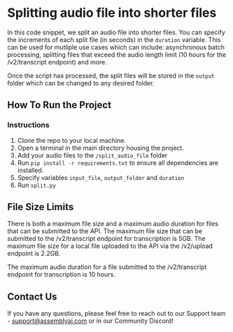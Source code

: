 # Splitting audio file into shorter files

In this code snippet, we split an audio file into shorter files. You can specify the increments of each split file (in seconds) in the `duration` variable. This can be used for mutliple use cases which can include: asynchronous batch processing, splitting files that exceed the audio length limit (10 hours for the /v2/transcript endpoint) and more.

Once the script has processed, the split files will be stored in the `output` folder which can be changed to any desired folder.

## How To Run the Project

### Instructions

1.  Clone the repo to your local machine.
2.  Open a terminal in the main directory housing the project.
3.  Add your audio files to the `/split_audio_file` folder
4.  Run `pip install -r requirements.txt` to ensure all dependencies are installed.
5.  Specify variables `input_file`, `output_folder` and `duration`
6.  Run `split.py`

## File Size Limits

There is both a maximum file size and a maximum audio duration for files that can be submitted to the API. The maximum file size that can be submitted to the /v2/transcript endpoint for transcription is 5GB. The maximum file size for a local file uploaded to the API via the /v2/upload endpoint is 2.2GB.

The maximum audio duration for a file submitted to the /v2/transcript endpoint for transcription is 10 hours.

## Contact Us

If you have any questions, please feel free to reach out to our Support team - [support@assemblyai.com](mailto:support@assemblyai.com) or in our Community Discord!
